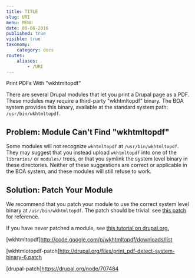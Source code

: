 ```yaml
---
title: TITLE
slug: URI
menu: MENU
date: 08-08-2016
published: true
visible: true
taxonomy:
    category: docs
routes:
    aliases:
        - /URI
---
```

Print PDFs With "wkhtmltopdf"

There are several Drupal modules that let you print a Drupal page as a
PDF. These modules may require a third-party "wkhtmltopdf" binary.
The BOA system provides this binary, available at the standard
system path: `/usr/bin/wkhtmltopdf`.

Problem: Module Can't Find "wkhtmltopdf"
----------------------------------------

Some modules will not recognize `wkhtmltopdf` at
`/usr/bin/wkhtmltopdf`. They may suggest that you instead upload
`wkhtmltopdf`
into one of the `libraries/` or `modules/` trees, or that you symlink
the system level binary in these directories. Neither of these
suggestions are correct
or applicable in the BOA system, and these modules will still refuse to
work.

Solution: Patch Your Module
---------------------------

We recommend that you patch your module to use the
correct system level binary at `/usr/bin/wkhtmltopdf`. The patch
should be trivial: see [this patch](wkhtmltopdf-patch) for reference.

If you have never patched a module, see
[this tutorial on drupal.org.](drupal-patch)

[wkhtmltopdf]http://code.google.com/p/wkhtmltopdf/downloads/list

[wkhtmlotopdf-patch]http://drupal.org/files/print_pdf-detect-system-binary-6.patch

[drupal-patch]https://drupal.org/node/707484
